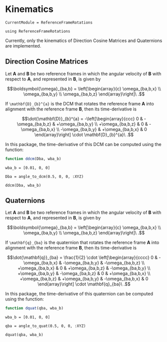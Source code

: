 # Kinematics

```@meta
CurrentModule = ReferenceFrameRotations
```

```@setup kinematics
using ReferenceFrameRotations
```

Currently, only the kinematics of Direction Cosine Matrices and Quaternions are implemented.

## Direction Cosine Matrices

Let **A** and **B** be two reference frames in which the angular velocity of **B** with
respect to **A**, and represented in **B**, is given by

```math
\boldsymbol{\omega}_{ba,b} = \left[\begin{array}{c}
    \omega_{ba,b,x} \\
    \omega_{ba,b,y} \\
    \omega_{ba,b,z}
\end{array}\right]\ .
```

If ``\mathbf{D}_{b}^{a}`` is the DCM that rotates the reference frame **A** into alignment
with the reference frame **B**, then its time-derivative is

```math
\dot{\mathbf{D}}_{b}^{a} = -\left[\begin{array}{ccc}
           0         & -\omega_{ba,b,z} & +\omega_{ba,b,y} \\
    +\omega_{ba,b,z} &        0         & -\omega_{ba,b,x} \\
    -\omega_{ba,b,y} & +\omega_{ba,b,x} &        0
\end{array}\right] \cdot \mathbf{D}_{b}^{a}\ .
```

In this package, the time-derivative of this DCM can be computed using the function:

```julia
function ddcm(Dba, wba_b)
```

```@repl kinematics
wba_b = [0.01, 0, 0]

Dba = angle_to_dcm(0.5, 0, 0, :XYZ)

ddcm(Dba, wba_b)
```

## Quaternions

Let **A** and **B** be two reference frames in which the angular velocity of **B** with
respect to **A**, and represented in **B**, is given by

```math
\boldsymbol{\omega}_{ba,b} = \left[\begin{array}{c}
    \omega_{ba,b,x} \\
    \omega_{ba,b,y} \\
    \omega_{ba,b,z}
\end{array}\right]\ .
```

If ``\mathbf{q}_{ba}`` is the quaternion that rotates the reference frame **A**
into alignment with the reference frame **B**, then its time-derivative is

```math
\dot{\mathbf{q}}_{ba} = \frac{1}{2} \cdot \left[\begin{array}{cccc}
           0         &  -\omega_{ba,b,x} &  -\omega_{ba,b,y} & -\omega_{ba,b,z} \\
    +\omega_{ba,b,x} &         0         &  +\omega_{ba,b,z} & -\omega_{ba,b,y} \\
    +\omega_{ba,b,y} &  -\omega_{ba,b,z} &         0         & +\omega_{ba,b,x} \\
    +\omega_{ba,b,z} &  +\omega_{ba,b,y} &  -\omega_{ba,b,x} &        0
\end{array}\right] \cdot \mathbf{q}_{ba}\ .
```

In this package, the time-derivative of this quaternion can be computed using the function:

```julia
function dquat(qba, wba_b)
```

```@repl kinematics
wba_b = [0.01, 0, 0]

qba = angle_to_quat(0.5, 0, 0, :XYZ)

dquat(qba, wba_b)
```
